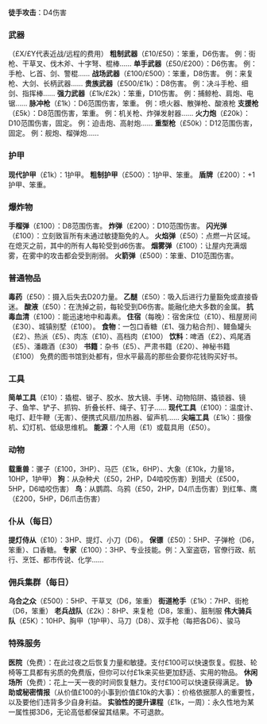 **徒手攻击**：D4伤害

### 武器
（£X/£Y代表近战/远程的费用）
**粗制武器**（£10/£50）：笨重，D6伤害。
例：街枪、干草叉、伐木斧、十字弩、棍棒……
**单手武器**（£50/£200）：D6伤害。
例：手枪、匕首、剑、警棍……
**战场武器**（£100/£500）：笨重，D8伤害。
例：来复枪、大剑、长柄武器……
**贵族武器**（£500/£1k）：D8伤害。
例：决斗手枪、细剑、指挥棒……
**强力武器**（£1k/£2k）：笨重，D10伤害。
例：捕鲸枪、肩炮、电锯……
**脉冲枪**（£1k）：D6范围伤害，笨重。
例：喷火器、散弹枪、酸液枪
**支援枪**（£5k）：D8范围伤害，笨重。
例：机关枪、炸弹发射器……
**火力炮**（£20k）：D10范围伤害，固定。
例：迫击炮、高射炮……
**重型枪**（£50k）：D12范围伤害，固定。
例：舰炮、榴弹炮……

### 护甲
**现代护甲**（£1k）：1护甲。
**粗制护甲**（£500）：1护甲、笨重。
**盾牌**（£200）：+1护甲、笨重。

### 爆炸物
**手榴弹**（£100）：D8范围伤害。
**炸弹**（£200）：D10范围伤害。
**闪光弹**（£100）：立刻致盲所有未通过敏捷豁免的人。
**火焰弹**（£50）：点燃一片区域。在熄灭之前，其中的所有人每轮受到d6伤害。
**烟雾弹**（£100）：让屋内充满烟雾，在雾中的攻击都会受到削弱。
**火箭弹**（£500）：笨重、D10范围伤害。

### 普通物品
**毒药**（£50）：摄入后失去D20力量。
**乙醚**（£50）：吸入后进行力量豁免或直接昏迷。
**酸液**（£50）：在洗掉之前，每轮受到D6伤害。能融化绝大多数的金属。
**抗毒血清**（£100）：能迅速地中和毒素。
**住宿**（每晚）：宿舍床位（£10）、租屋房间（£30）、城镇别墅（£100）。
**食物**：一包口香糖（£1、强力粘合剂）、鳗鱼罐头（£2）、热派（£5）、肉冻（£10）、高档肉（£100）
**饮料**：啤酒（£2）、鸡尾酒（£5）、潘趣酒（£30）
**书籍**：杂书（£5）、严肃书籍（£20）、神秘书籍（£100）
免费的图书馆到处都有，但水平最高的那些会要你花钱购买好书。

### 工具
**简单工具**（£10）：撬棍、锯子、胶水、放大镜、手铐、动物陷阱、撬锁器、镜子、鱼竿、铲子、抓钩、折叠长杆、绳子、钉子……
**现代工具**（£100）：温度计、电灯、赶牛鞭（无害）、便携式风扇/加热器、留声机……
**尖端工具**（£1k）：摄像机、幻灯机、低级思维机。
**能源**：个人用（£1）或载具用（£50）。

### 动物
**载重兽**：骡子（£100，3HP）、马匹（£1k，6HP）、大象（£10k，力量18，10HP，1护甲）
**狗**：从杂种犬（£50，2HP，D4啮咬伤害）到猎犬（£500，5HP，D6啮咬伤害）
**鸟**：从鹦鹉、乌鸦（£50，2HP，D4爪击伤害）到红隼、鹰（£200，5HP，D6爪击伤害）

### 仆从（每日）
**提灯侍从**（£10）：3HP、提灯、小刀（D6）。
**保镖**（£50）：5HP、子弹枪（D6，笨重）、口香糖。
**专家**（£100）：3HP、专业技能。例：入室盗窃，官僚行政、航行、烹饪、都市传说、化学……

### 佣兵集群（每日）
**乌合之众**（£500）：5HP、干草叉（D6，笨重）
**街道枪手**（£1k）：7HP、街枪（D6，笨重）
**老兵战队**（£2k）：8HP、来复枪（D8，笨重）、脏制服
**伟大骑兵队**（£5K）：10HP、胸甲（1护甲）、马刀（D8）、双手枪（每把各D6）、骏马

### 特殊服务
**医院**（免费）：在此过夜之后恢复力量和敏捷。支付£100可以快速恢复。假肢、轮椅等工具都有劣质的免费版，但你可以付£1k来买些更加舒适、实用的物品。
**休闲场所**（免费）：花上一天一夜的时间恢复魅力。支付£100可以快速获得满足。
**协助或秘密情报**（从价值£100的小事到价值£10k的大事）：价格依据那人的重要性，以及要他们违背多少自身利益。
**实验性的提升课程**（£1k，一周）：永久性地为某一属性掷3D6，无论高低都保留其结果。不可退款。